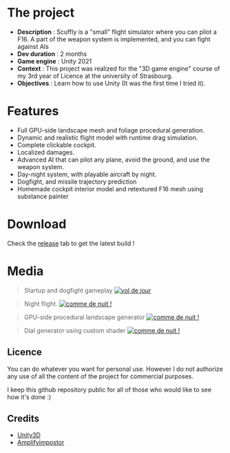 # The project
- **Description** : Scuffly is a "small" flight simulator where you can pilot a F16. A part of the weapon system is implemented, and you can fight against AIs
- **Dev duration** : 2 months
- **Game engine** : Unity 2021
- **Context** : This project was realized for the "3D game engine" course of my 3rd year of Licence at the university of Strasbourg.
- **Objectives** : Learn how to use Unity (It was the first time I tried it).

# Features

- Full GPU-side landscape mesh and foliage procedural generation.
- Dynamic and realistic flight model with runtime drag simulation.
- Complete clickable cockpit.
- Localized damages.
- Advanced AI that can pilot any plane, avoid the ground, and use the weapon system.
- Day-night system, with playable aircraft by night.
- Dogfight, and missile trajectory prediction
- Homemade cockpit interior model and retextured F16 mesh using substance painter

# Download

Check the [release](https://github.com/PierreEVEN/Scuffly/releases) tab to get the latest build !

# Media

> Startup and dogfight gameplay
[![vol de jour](https://img.youtube.com/vi/mo5any4fGz0/0.jpg)](https://youtu.be/mo5any4fGz0)

> Night flight.
[![comme de nuit !](https://img.youtube.com/vi/tEoloqOIR44/0.jpg)](https://youtu.be/tEoloqOIR44)

> GPU-side procedural landscape generator
[![comme de nuit !](https://img.youtube.com/vi/nXM0JXUwFlM/0.jpg)](https://youtu.be/nXM0JXUwFlM)

> Dial generator using custom shader
[![comme de nuit !](https://img.youtube.com/vi/01ZYdLhIbMQ/0.jpg)](https://youtu.be/01ZYdLhIbMQ)
 


## Licence

You can do whatever you want for personal use.
However I do not authorize any use of all the content of the project for commercial purposes.

I keep this github repository public for all of those who would like to see how it's done :)

## Credits

- [Unity3D](https://unity3d.com/)
- [Amplifyimpostor](http://amplify.pt/unity/amplify-impostors/)
